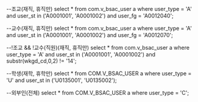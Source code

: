 --조교(재직, 휴직만)
select * from com.v_bsac_user a
where user_type = 'A'
and user_st in ('A0001001',
'A0001002')
and user_fg = 'A0012040';


--교수(재직, 휴직만)
select * from com.v_bsac_user a
where user_type = 'A'
and user_st in ('A0001001',
'A0001002')
and user_fg = 'A0012070';

--!조교 && !교수(직원)(재직, 휴직만)
select * from com.v_bsac_user a
where user_type = 'A' 
and user_st in ('A0001001',
'A0001002')
and substr(wkgd_cd,0,2) != '14';


--학생(재학, 휴학만)
select * from COM.V_BSAC_USER a
where user_type = 'U'
and user_st in ('U0135001',
'U0135002');

--외부인(전체)
select * from COM.V_BSAC_USER a
where user_type = 'C';




